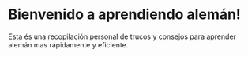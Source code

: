 # Bienvenido a aprendiendo alemán!

Esta és una recopilación personal de trucos y consejos para aprender alemán mas rápidamente y eficiente.
